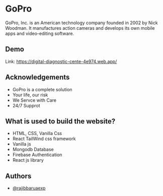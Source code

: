 # GoPro

GoPro, Inc. is an American technology company founded in 2002 by Nick Woodman. It manufactures action cameras and develops its own mobile apps and video-editing software.

## Demo

Link: https://digital-diagnostic-cente-4e974.web.app/

## Acknowledgements

- GoPro is a complete solution
- Your life, our risk
- We Servce with Care
- 24/7 Supprot

## What is used to build the website?

- HTML, CSS, Vanilla Css
- React TailWind css framework
- Vanilla js
- Mongodb Database
- Firebase Authentication
- React js library

## Authors

- [@rajibbaruaexp](https://github.com/rajibbaruaexp)
